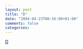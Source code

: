 ```yaml
---
layout: post
title: "D"
date: "2004-04-23T08:56:00+01:00"
comments: false
categories: 
---
```


<p><a href="http://www.digitalmars.com/d/">D</a></p>


